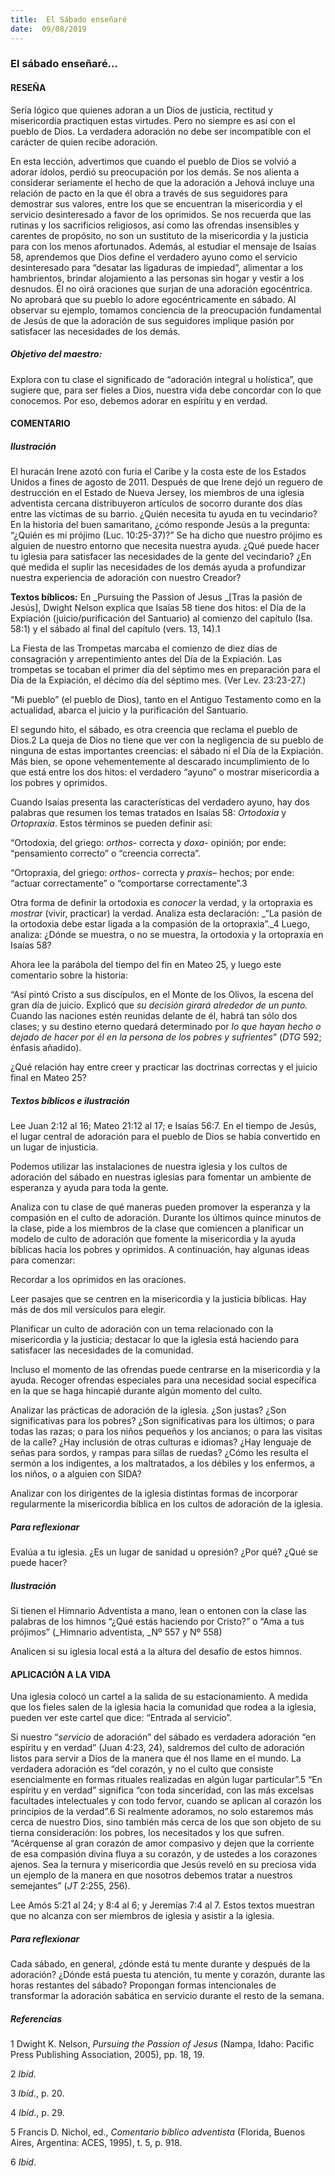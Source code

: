 ```yaml
---
title:  El Sábado enseñaré
date:  09/08/2019
---
```


### El sábado enseñaré...

#### RESEÑA

Sería lógico que quienes adoran a un Dios de justicia, rectitud y misericordia practiquen estas virtudes. Pero no siempre es así con el pueblo de Dios. La verdadera adoración no debe ser incompatible con el carácter de quien recibe adoración.

En esta lección, advertimos que cuando el pueblo de Dios se volvió a adorar ídolos, perdió su preocupación por los demás. Se nos alienta a considerar seriamente el hecho de que la adoración a Jehová incluye una relación de pacto en la que él obra a través de sus seguidores para demostrar sus valores, entre los que se encuentran la misericordia y el servicio desinteresado a favor de los oprimidos. Se nos recuerda que las rutinas y los sacrificios religiosos, así como las ofrendas insensibles y carentes de propósito, no son un sustituto de la misericordia y la justicia para con los menos afortunados. Además, al estudiar el mensaje de Isaías 58, aprendemos que Dios define el verdadero ayuno como el servicio desinteresado para “desatar las ligaduras de impiedad”, alimentar a los hambrientos, brindar alojamiento a las personas sin hogar y vestir a los desnudos. Él no oirá oraciones que surjan de una adoración egocéntrica. No aprobará que su pueblo lo adore egocéntricamente en sábado. Al observar su ejemplo, tomamos conciencia de la preocupación fundamental de Jesús de que la adoración de sus seguidores implique pasión por satisfacer las necesidades de los demás.

##### Objetivo del maestro:

Explora con tu clase el significado de “adoración integral u holística”, que sugiere que, para ser fieles a Dios, nuestra vida debe concordar con lo que conocemos. Por eso, debemos adorar en espíritu y en verdad.

#### COMENTARIO

##### Ilustración

El huracán Irene azotó con furia el Caribe y la costa este de los Estados Unidos a fines de agosto de 2011. Después de que Irene dejó un reguero de destrucción en el Estado de Nueva Jersey, los miembros de una iglesia adventista cercana distribuyeron artículos de socorro durante dos días entre las víctimas de su barrio. ¿Quién necesita tu ayuda en tu vecindario? En la historia del buen samaritano, ¿cómo responde Jesús a la pregunta: “¿Quién es mi prójimo (Luc. 10:25-37)?” Se ha dicho que nuestro prójimo es alguien de nuestro entorno que necesita nuestra ayuda. ¿Qué puede hacer tu iglesia para satisfacer las necesidades de la gente del vecindario? ¿En qué medida el suplir las necesidades de los demás ayuda a profundizar nuestra experiencia de adoración con nuestro Creador?

**Textos bíblicos:** En _Pursuing the Passion of Jesus _[Tras la pasión de Jesús], Dwight Nelson explica que Isaías 58 tiene dos hitos: el Día de la Expiación (juicio/purificación del Santuario) al comienzo del capítulo (Isa. 58:1) y el sábado al final del capítulo (vers. 13, 14).1

La Fiesta de las Trompetas marcaba el comienzo de diez días de consagración y arrepentimiento antes del Día de la Expiación. Las trompetas se tocaban el primer día del séptimo mes en preparación para el Día de la Expiación, el décimo día del séptimo mes. (Ver Lev. 23:23-27.)

“Mi pueblo” (el pueblo de Dios), tanto en el Antiguo Testamento como en la actualidad, abarca el juicio y la purificación del Santuario.

El segundo hito, el sábado, es otra creencia que reclama el pueblo de Dios.2 La queja de Dios no tiene que ver con la negligencia de su pueblo de ninguna de estas importantes creencias: el sábado ni el Día de la Expiación. Más bien, se opone vehementemente al descarado incumplimiento de lo que está entre los dos hitos: el verdadero “ayuno” o mostrar misericordia a los pobres y oprimidos.

Cuando Isaías presenta las características del verdadero ayuno, hay dos palabras que resumen los temas tratados en Isaías 58: _Ortodoxia_ y _Ortopraxia_. Estos términos se pueden definir así:

“Ortodoxia, del griego: _orthos_- correcta y _doxa_- opinión; por ende: “pensamiento correcto” o “creencia correcta”.

“Ortopraxia, del griego: _orthos_- correcta y _praxis_– hechos; por ende: “actuar correctamente” o “comportarse correctamente”.3

Otra forma de definir la ortodoxia es _conocer_ la verdad, y la ortopraxia es _mostrar_ (vivir, practicar) la verdad. Analiza esta declaración: _“La pasión de la ortodoxia debe estar ligada a la compasión de la ortopraxia”._4 Luego, analiza: ¿Dónde se muestra, o no se muestra, la ortodoxia y la ortopraxia en Isaías 58?

Ahora lee la parábola del tiempo del fin en Mateo 25, y luego este comentario sobre la historia:

“Así pintó Cristo a sus discípulos, en el Monte de los Olivos, la escena del gran día de juicio. Explicó que _su decisión girará alrededor de un punto._ Cuando las naciones estén reunidas delante de él, habrá tan sólo dos clases; y su destino eterno quedará determinado por _lo que hayan hecho o dejado de hacer por él en la persona de los pobres y sufrientes_” (_DTG_ 592; énfasis añadido).

¿Qué relación hay entre creer y practicar las doctrinas correctas y el juicio final en Mateo 25?

##### Textos bíblicos e ilustración

Lee Juan 2:12 al 16; Mateo 21:12 al 17; e Isaías 56:7. En el tiempo de Jesús, el lugar central de adoración para el pueblo de Dios se había convertido en un lugar de injusticia.

Podemos utilizar las instalaciones de nuestra iglesia y los cultos de adoración del sábado en nuestras iglesias para fomentar un ambiente de esperanza y ayuda para toda la gente.

Analiza con tu clase de qué maneras pueden promover la esperanza y la compasión en el culto de adoración. Durante los últimos quince minutos de la clase, pide a los miembros de la clase que comiencen a planificar un modelo de culto de adoración que fomente la misericordia y la ayuda bíblicas hacia los pobres y oprimidos. A continuación, hay algunas ideas para comenzar:

Recordar a los oprimidos en las oraciones.

Leer pasajes que se centren en la misericordia y la justicia bíblicas. Hay más de dos mil versículos para elegir.

Planificar un culto de adoración con un tema relacionado con la misericordia y la justicia; destacar lo que la iglesia está haciendo para satisfacer las necesidades de la comunidad.

Incluso el momento de las ofrendas puede centrarse en la misericordia y la ayuda. Recoger ofrendas especiales para una necesidad social específica en la que se haga hincapié durante algún momento del culto.

Analizar las prácticas de adoración de la iglesia. ¿Son justas? ¿Son significativas para los pobres? ¿Son significativas para los últimos; o para todas las razas; o para los niños pequeños y los ancianos; o para las visitas de la calle? ¿Hay inclusión de otras culturas e idiomas? ¿Hay lenguaje de señas para sordos, y rampas para sillas de ruedas? ¿Cómo les resulta el sermón a los indigentes, a los maltratados, a los débiles y los enfermos, a los niños, o a alguien con SIDA?

Analizar con los dirigentes de la iglesia distintas formas de incorporar regularmente la misericordia bíblica en los cultos de adoración de la iglesia.

##### Para reflexionar

Evalúa a tu iglesia. ¿Es un lugar de sanidad u opresión? ¿Por qué? ¿Qué se puede hacer?

##### Ilustración

Si tienen el Himnario Adventista a mano, lean o entonen con la clase las palabras de los himnos “¿Qué estás haciendo por Cristo?” o “Ama a tus prójimos” (_Himnario adventista, _Nº 557 y Nº 558)

Analicen si su iglesia local está a la altura del desafío de estos himnos.

#### APLICACIÓN A LA VIDA

Una iglesia colocó un cartel a la salida de su estacionamiento. A medida que los fieles salen de la iglesia hacia la comunidad que rodea a la iglesia, pueden ver este cartel que dice: “Entrada al servicio”.

Si nuestro “_servicio_ de adoración” del sábado es verdadera adoración “en espíritu y en verdad” (Juan 4:23, 24), saldremos del culto de adoración listos para servir a Dios de la manera que él nos llame en el mundo. La verdadera adoración es “del corazón, y no el culto que consiste esencialmente en formas rituales realizadas en algún lugar particular”.5 “En espíritu y en verdad” significa “con toda sinceridad, con las más excelsas facultades intelectuales y con todo fervor, cuando se aplican al corazón los principios de la verdad”.6 Si realmente adoramos, no solo estaremos más cerca de nuestro Dios, sino también más cerca de los que son objeto de su tierna consideración: los pobres, los necesitados y los que sufren. “Acérquense al gran corazón de amor compasivo y dejen que la corriente de esa compasión divina fluya a su corazón, y de ustedes a los corazones ajenos. Sea la ternura y misericordia que Jesús reveló en su preciosa vida un ejemplo de la manera en que nosotros debemos tratar a nuestros semejantes” (_JT_ 2:255, 256).

Lee Amós 5:21 al 24; y 8:4 al 6; y Jeremías 7:4 al 7. Estos textos muestran que no alcanza con ser miembros de iglesia y asistir a la iglesia.

##### Para reflexionar

Cada sábado, en general, ¿dónde está tu mente durante y después de la adoración? ¿Dónde está puesta tu atención, tu mente y corazón, durante las horas restantes del sábado? Propongan formas intencionales de transformar la adoración sabática en servicio durante el resto de la semana.

##### Referencias

1 Dwight K. Nelson, _Pursuing the Passion of Jesus_ (Nampa, Idaho: Pacific Press Publishing Association, 2005), pp. 18, 19.

2 _Ibíd_.

3 _Ibíd_., p. 20.

4 _Ibíd_., p. 29.

5 Francis D. Nichol, ed., _Comentario bíblico adventista_ (Florida, Buenos Aires, Argentina: ACES, 1995), t. 5, p. 918.

6 _Ibíd_.